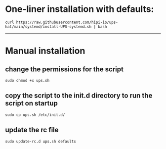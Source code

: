 # One-liner installation with defaults:
  `curl https://raw.githubusercontent.com/hipi-io/ups-hat/main/systemd/install-UPS-systemd.sh | bash`

---
# Manual installation

## change the permissions for the script

  `sudo chmod +x ups.sh`

## copy the script to the init.d directory to run the script on startup

  `sudo cp ups.sh /etc/init.d/`

## update the rc file

  `sudo update-rc.d ups.sh defaults`
